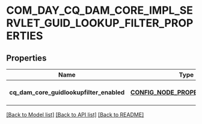 # COM_DAY_CQ_DAM_CORE_IMPL_SERVLET_GUID_LOOKUP_FILTER_PROPERTIES

## Properties
Name | Type | Description | Notes
------------ | ------------- | ------------- | -------------
**cq_dam_core_guidlookupfilter_enabled** | [**CONFIG_NODE_PROPERTY_BOOLEAN**](configNodePropertyBoolean.md) |  | [optional] [default to null]

[[Back to Model list]](../README.md#documentation-for-models) [[Back to API list]](../README.md#documentation-for-api-endpoints) [[Back to README]](../README.md)


